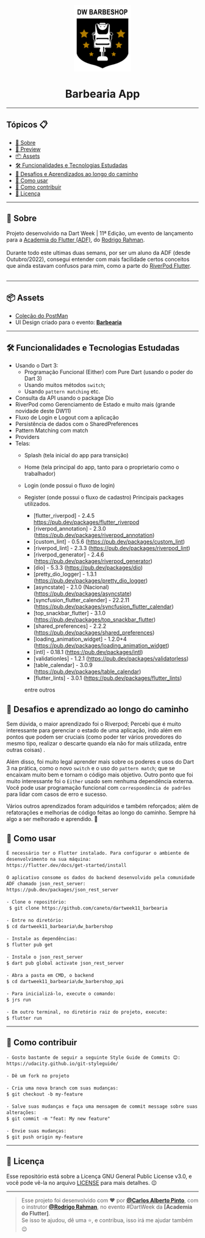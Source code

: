 <p align="center">
    <img src="https://github.com/caneto/darkweek11_barbearia/blob/main/dw_barbershop/assets/images/imgLogo.png" width="150" alt="Logo App Barbearia"/>
</p>

<h1 align="center">Barbearia App</h1>

---

<h2>Tópicos 📋</h2>

   <p>

   - [📖 Sobre](#-sobre)
   - [📱 Preview](#-preview)
   - [📦 Assets](#-assets)
   - [🛠️ Funcionalidades e Tecnologias Estudadas](#%EF%B8%8F-funcionalidades-e-tecnologias-estudadas)
   - [🤯 Desafios e Aprendizados ao longo do caminho](#-desafios-e-aprendizados-ao-longo-do-caminho)
   - [🤔 Como usar](#-como-usar)
   - [💪 Como contribuir](#-como-contribuir)
   - [📝 Licença](#-licença)

   </p>

---

<h2>📖 Sobre</h2>

<p>
    Projeto desenvolvido na Dart Week | 11ª Edição, um evento de lançamento para a <a href="http://academiadoflutter.com.br/">Academia do Flutter (ADF)</a>, do <a href="https://github.com/rodrigorahman">Rodrigo Rahman</a>.<br><br>
    Durante todo este ultimas duas semans, por ser um aluno da ADF (desde Outubro/2022), consegui entender com mais facilidade certos conceitos que ainda estavam confusos para mim, como a parte do <a href="https://pub.dev/packages/flutter_riverpod">RiverPod Flutter</a>.<br>
    <br>
</p>


---

<h2>📦 Assets</h2>

- <a href="https://github.com/caneto/darkweek11_barbearia/blob/main/dw_postman/DW11.postman_collection.json">Coleção do PostMan</a>
- UI Design criado para o evento: <a href="https://github.com/caneto/darkweek11_barbearia/blob/main/DWBarbeshop.fig">**Barbearia**</a>
---   

<h2>🛠️ Funcionalidades e Tecnologias Estudadas</h2>

- Usando o Dart 3:
    - Programação Funcional (Either) com Pure Dart (usando o poder do Dart 3)
    - Usando muitos métodos `switch`;
    - Usando `pattern matching` etc.
- Consulta da API usando o package Dio
- RiverPod como Gerenciamento de Estado e muito mais (grande novidade deste DW11)
- Fluxo de Login e Logout com a aplicação
- Persistência de dados com o SharedPreferences
- Pattern Matching com match
- Providers
- Telas: 
  - Splash (tela inicial do app para transição)
  - Home (tela principal do app, tanto para o proprietario como o trabalhador)
  - Login (onde possui o fluxo de login)
  - Register (onde possui o fluxo de cadastro)
   Principais packages utilizados.
    - [flutter_riverpod] - 2.4.5 https://pub.dev/packages/flutter_riverpod
    - [riverpod_annotation] - 2.3.0 (https://pub.dev/packages/riverpod_annotation)
    - [custom_lint] - 0.5.6 (https://pub.dev/packages/custom_lint)
    - [riverpod_lint] - 2.3.3 (https://pub.dev/packages/riverpod_lint)
    - [riverpod_generator] - 2.4.6 (https://pub.dev/packages/riverpod_generator)
    - [dio] - 5.3.3 (https://pub.dev/packages/dio)
    - [pretty_dio_logger] - 1.3.1 (https://pub.dev/packages/pretty_dio_logger)
    - [asyncstate] - 2.1.0 (Nacional) (https://pub.dev/packages/asyncstate)
    - [syncfusion_flutter_calender] - 22.2.11 (https://pub.dev/packages/syncfusion_flutter_calendar)
    - [top_snackbar_flutter] - 3.1.0 (https://pub.dev/packages/top_snackbar_flutter)
    - [shared_preferences] - 2.2.2 (https://pub.dev/packages/shared_preferences)
    - [loading_animation_widget] - 1.2.0+4 (https://pub.dev/packages/loading_animation_widget)
    - [intl] - 0.18.1 (https://pub.dev/packages/intl)
    - [validationles] - 1.2.1 (https://pub.dev/packages/validatorless)
    - [table_calendar] - 3.0.9 (https://pub.dev/packages/table_calendar)
    - [flutter_lints] - 3.0.1 (https://pub.dev/packages/flutter_lints)
         
    entre outros

<h2>🤯 Desafios e aprendizado ao longo do caminho</h2>

Sem dúvida, o maior aprendizado foi o Riverpod; Percebi que é muito interessante para gerenciar o estado de uma aplicação, indo além em pontos que podem ser cruciais (como poder ter vários provedores do mesmo tipo, realizar o descarte quando ela não for mais utilizada, entre outras coisas) .

Além disso, foi muito legal aprender mais sobre os poderes e usos do Dart 3 na prática, como o novo `switch` e o uso do `pattern match`; que se encaixam muito bem e tornam o código mais objetivo. Outro ponto que foi muito interessante foi o `Either` usado sem nenhuma dependência externa. Você pode usar programação funcional com `correspondência de padrões` para lidar com casos de erro e sucesso.

Vários outros aprendizados foram adquiridos e também reforçados; além de refatorações e melhorias de código feitas ao longo do caminho. Sempre há algo a ser melhorado e aprendido. 🚀
</p>

<h2>🤔 Como usar</h2>

   ```
   É necessário ter o Flutter instalado. Para configurar o ambiente de desenvolvimento na sua máquina:
   https://flutter.dev/docs/get-started/install

   O aplicativo consome os dados do backend desenvolvido pela comunidade ADF chamado json_rest_server:
   https://pub.dev/packages/json_rest_server

   - Clone o repositório:
    $ git clone https://github.com/caneto/dartweek11_barbearia

   - Entre no diretório:
   $ cd dartweek11_barbearia\dw_barbershop

   - Instale as dependências:
   $ flutter pub get

   - Instale o json_rest_server
   $ dart pub global activate json_rest_server

   - Abra a pasta em CMD, o backend
   $ cd dartweek11_barbearia\dw_barbershop_api

   - Para inicializá-lo, execute o comando:
   $ jrs run

   - Em outro terminal, no diretório raiz do projeto, execute:
   $ flutter run
   ```

---

<h2>💪 Como contribuir</h2>

   ```
   - Gosto bastante de seguir a seguinte Style Guide de Commits 😊:
   https://udacity.github.io/git-styleguide/

   - Dê um fork no projeto 

   - Cria uma nova branch com suas mudanças:
   $ git checkout -b my-feature

   - Salve suas mudanças e faça uma mensagem de commit message sobre suas alterações:
   $ git commit -m "feat: My new feature"

   - Envie suas mudanças:
   $ git push origin my-feature
   ```

---

<h2>📝 Licença</h2>

<p>
   Esse repositório está sobre a Licença GNU General Public License v3.0, e você pode vê-la no arquivo <a href="https://github.com/caneto/darkweek9_vakinha_burger/blob/main/LICENSE">LICENSE</a> para mais detalhes. 😉
</p>


---

   >Esse projeto foi desenvolvido com ❤️ por **[@Carlos Alberto Pinto](https://www.linkedin.com/in/canetorj/)**, com o instrutor **[@Rodrigo Rahman](https://br.linkedin.com/in/rodrigo-rahman)**, no evento #DartWeek da **[Academia do Flutter]**.<br>
   Se isso te ajudou, dê uma ⭐, e contribua, isso irá me ajudar também 😉


